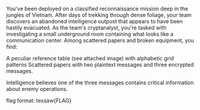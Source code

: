 You've been deployed on a classified reconnaissance mission deep in the jungles of Vietnam. After days of trekking through dense foliage, your team discovers an abandoned intelligence outpost that appears to have been hastily evacuated. As the team's cryptanalyst, you're tasked with investigating a small underground room containing what looks like a communication center. Among scattered papers and broken equipment, you find:

A peculiar reference table (see attached image) with alphabetic grid patterns Scattered papers with two plaintext messages and three encrypted messages.

Intelligence believes one of the three messages contains critical information about enemy operations.

flag format: texsaw{FLAG}
